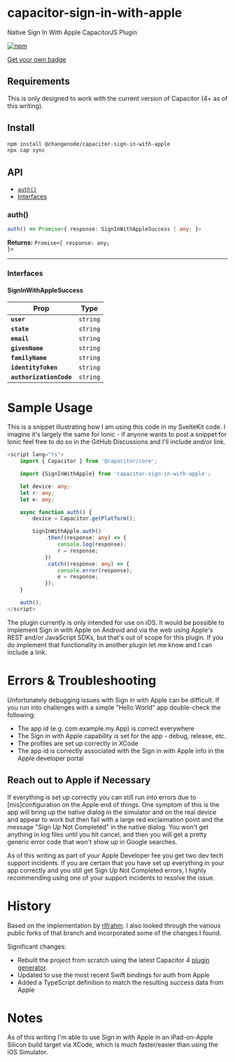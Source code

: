 # capacitor-sign-in-with-apple

Native Sign In With Apple CapacitorJS Plugin

[![npm](https://img.shields.io/npm/v/@changenode/capacitor-sign-in-with-apple)](https://www.npmjs.com/package/@changenode/capacitor-sign-in-with-apple)

[Get your own badge](https://shields.io/)

## Requirements

This is only designed to work with the current version of Capacitor (4+ as of this writing).

## Install

```bash
npm install @changenode/capacitor-sign-in-with-apple
npx cap sync
```

## API

<docgen-index>

* [`auth()`](#auth)
* [Interfaces](#interfaces)

</docgen-index>

<docgen-api>
<!--Update the source file JSDoc comments and rerun docgen to update the docs below-->

### auth()

```typescript
auth() => Promise<{ response: SignInWithAppleSuccess | any; }>
```

**Returns:** <code>Promise&lt;{ response: any; }&gt;</code>

--------------------


### Interfaces


#### SignInWithAppleSuccess

| Prop                    | Type                |
| ----------------------- | ------------------- |
| **`user`**              | <code>string</code> |
| **`state`**             | <code>string</code> |
| **`email`**             | <code>string</code> |
| **`givenName`**         | <code>string</code> |
| **`familyName`**        | <code>string</code> |
| **`identityToken`**     | <code>string</code> |
| **`authorizationCode`** | <code>string</code> |

</docgen-api>

# Sample Usage

This is a snippet illustrating how I am using this code in my SvelteKit code. I imagine it's largely the same for Ionic - if anyone wants to post a snippet for Ionic feel free to do so in the GitHub Discussions and I'll include and/or link.

```ts
<script lang="ts">
	import { Capacitor } from '@capacitor/core';

	import {SignInWithApple} from 'capacitor-sign-in-with-apple';

	let device: any;
	let r: any;
	let e: any;

	async function auth() {
		device = Capacitor.getPlatform();

		SignInWithApple.auth()
			.then((response: any) => {
				console.log(response);
				r = response;
			})
			.catch((response: any) => {
				console.error(response);
				e = response;
			});
	}

	auth();
</script>
```

The plugin currently is only intended for use on iOS. It would be possible to implement
Sign in with Apple on Android and via the web using Apple's REST and/or JavaScript SDKs, but that's out of scope for this plugin. If you do implement that functionality in another
plugin let me know and I can include a link.

# Errors & Troubleshooting

Unfortunately debugging issues with Sign in with Apple can be difficult. If you run into challenges with a simple "Hello World" app double-check the following:

- The app id (e.g. com.example.my.App) is correct everywhere
- The Sign in with Apple capability is set for the app - debug, release, etc.
- The profiles are set up correctly in XCode
- The app id is correctly associated with the Sign in with Apple info in the Apple developer portal

## Reach out to Apple if Necessary

If everything is set up correctly you can still run into errors due to [mis]configuration on the Apple end of things. One symptom of this is the app will bring up the native dialog in the simulator and on the real device and appear to work but then fail with a large red exclaimation point and the message "Sign Up Not Completed" in the native dialog. You won't get anything in log files until you hit cancel, and then you will get a pretty generic error code that won't show up in Google searches.

As of this writing as part of your Apple Developer fee you get two dev tech support incidents. If you are certain that you have set up everything in your app correctly and you still get Sign Up Not Completed errors, I highly recommending using one of your support incidents to resolve the issue.

# History

Based on the implementation by [rlfrahm](https://github.com/rlfrahm/capacitor-apple-login). I also looked through the various public forks of that branch and incorporated some of the changes I found.

Significant changes:

- Rebuilt the project from scratch using the latest Capacitor 4 [plugin generator](https://capacitorjs.com/docs/plugins/creating-plugins). 
- Updated to use the most recent Swift bindings for auth from Apple
- Added a TypeScript definition to match the resulting success data from Apple

# Notes

As of this writing I'm able to use Sign in with Apple in an iPad-on-Apple Silicon build target via XCode, which is much faster/easier than using the iOS Simulator.
